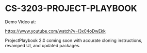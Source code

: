 # CS-3203-PROJECT-PLAYBOOK

Demo Video at:

https://www.youtube.com/watch?v=l3x04oDwEkk

ProjectPlaybook 2.0 coming soon with accurate cloning instructions, revamped UI, and updated packages.

